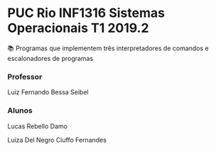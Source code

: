 
# PUC Rio INF1316 Sistemas Operacionais T1 2019.2
:books: Programas que implementem três interpretadores de comandos e escalonadores de programas
### Professor 
Luiz Fernando Bessa Seibel
### Alunos
Lucas Rebello Damo

Luiza Del Negro Ciuffo Fernandes
